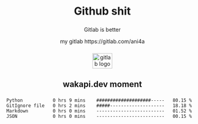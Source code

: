 <h1 align="center">Github shit</h1>

###

<p align="center">Gitlab is better</p>

<p align="center">my gitlab https://gitlab.com/ani4a</p>

###

<div align="center">
  <img src="https://cdn.jsdelivr.net/gh/devicons/devicon/icons/gitlab/gitlab-original.svg" height="40" width="52" alt="gitlab logo"  />
</div>

###

<h2 align="center">wakapi.dev moment</h2>

###

<!--START_SECTION:waka-->

```text
Python           0 hrs 9 mins    ####################-----   80.15 %
GitIgnore file   0 hrs 2 mins    #####--------------------   18.18 %
Markdown         0 hrs 0 mins    -------------------------   01.52 %
JSON             0 hrs 0 mins    -------------------------   00.15 %
```

<!--END_SECTION:waka-->

###
